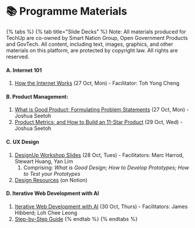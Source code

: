 # 📚 Programme Materials

{% tabs %}
{% tab title="Slide Decks" %}
Note: All materials produced for TechUp are co-owned by Smart Nation Group, Open Government Products and GovTech. All content, including text, images, graphics, and other materials on this platform, are protected by copyright law. All rights are reserved.

#### A. Internet 101 <a href="#overviews" id="overviews"></a>

1. [How the Internet Works](https://docs.google.com/presentation/d/1LDGChRdcX7mDJhQIpQizxMl8zIqFy3GJY-38Ff06qnc/edit?usp=sharing) (27 Oct, Mon) - Facilitator: Toh Yong Cheng

#### B. Product Management: <a href="#overviews" id="overviews"></a>

1. [What is Good Product; Formulating Problem Statements](https://docs.google.com/presentation/d/14tTCkID3N53GvvzviL08kLnyAzbM7tfqkv0uzMFImeI/edit?usp=sharing) (27 Oct, Mon) - Joshua Seetoh
2. [Product Metrics; and How to Build an 11-Star Product](https://docs.google.com/presentation/d/1fauNf85iGW_BCUwuzRkHkpiCPF6xpasJjvvNgfNb-U8/edit?usp=sharing) (29 Oct, Wed) - Joshua Seetoh

#### C. UX Design

1. [DesignUp Workshop Slides](https://www.figma.com/deck/h50lzbak4rTg8N4tIAmdzK/TechUp5--Design-Track?node-id=1-553\&p=f\&t=RkZUNyaKbUMrwqX1-1\&scaling=min-zoom\&content-scaling=fixed\&page-id=0%3A1) (28 Oct, Tues) - Facilitators: Marc Harrod, Stewart Huang, Yan Lim
   1. Comprising: _What is Good Design; How to Develop Prototypes; How to Test your Prototypes_
2. [Design Resources](https://melodious-raven-264.notion.site/TechUp5-Design-Resource-for-Lovable-28e0395084b480faa9cdfdf7e4d9f33e) (on Notion)

#### D. Iterative Web Development with AI&#x20;

1. [Iterative Web Development with AI](https://docs.google.com/presentation/d/13tfeC2KA1XCQGI2gSEwAh-xHM_Xw7fPMBoBSv4CCNiY/edit?usp=sharing) (30 Oct, Thurs) - Facilitators: James Hibberd; Loh Chee Leong
2. [Step-by-Step Guide](https://docs.google.com/document/d/1c-gnFpZK1NkGkyw6Tem4Z_b8vqqZx3USX7cdxE3_oIk/edit?usp=sharing)
{% endtab %}
{% endtabs %}

